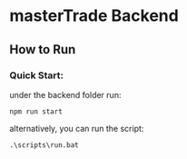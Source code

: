 # masterTrade Backend

## How to Run
### Quick Start:
under the backend folder run:
```
npm run start
```

alternatively, you can run the script:
```
.\scripts\run.bat
```
